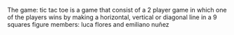 The game: tic tac toe is a game that consist of a 2 player game in which one of the players wins by making a horizontal, vertical or diagonal line in a 9 squares figure                                           members: luca flores and emiliano nuñez 
